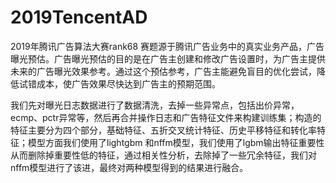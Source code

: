 # 2019TencentAD
2019年腾讯广告算法大赛rank68
赛题源于腾讯广告业务中的真实业务产品，广告曝光预估。广告曝光预估的目的是在广告主创建和修改广告设置时，为广告主提供未来的广告曝光效果参考。通过这个预估参考，广告主能避免盲目的优化尝试，降低试错成本，使广告效果尽快达到广告主的预期范围。

我们先对曝光日志数据进行了数据清洗，去掉一些异常点，包括出价异常，ecmp、pctr异常等，然后再合并操作日志和广告特征文件来构建训练集；构造的特征主要分为四个部分，基础特征、五折交叉统计特征、历史平移特征和转化率特征；模型方面我们使用了lightgbm 和nffm模型，我们使用了lgbm输出特征重要性从而删除掉重要性低的特征，通过相关性分析，去除掉了一些冗余特征，我们对nffm模型进行了该进，最终对两种模型得到的结果进行融合。
